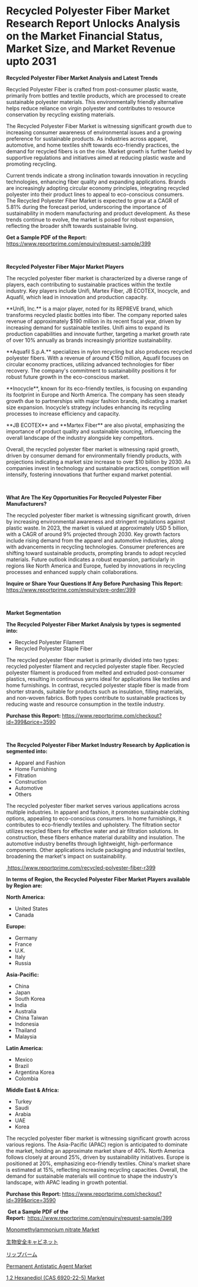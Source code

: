 <p><h1>Recycled Polyester Fiber Market Research Report Unlocks Analysis on the Market Financial Status, Market Size, and Market Revenue upto 2031</h1></p><p><strong>Recycled Polyester Fiber Market Analysis and Latest Trends</strong></p>
<p><p>Recycled Polyester Fiber is crafted from post-consumer plastic waste, primarily from bottles and textile products, which are processed to create sustainable polyester materials. This environmentally friendly alternative helps reduce reliance on virgin polyester and contributes to resource conservation by recycling existing materials. </p><p>The Recycled Polyester Fiber Market is witnessing significant growth due to increasing consumer awareness of environmental issues and a growing preference for sustainable products. As industries across apparel, automotive, and home textiles shift towards eco-friendly practices, the demand for recycled fibers is on the rise. Market growth is further fueled by supportive regulations and initiatives aimed at reducing plastic waste and promoting recycling.</p><p>Current trends indicate a strong inclination towards innovation in recycling technologies, enhancing fiber quality and expanding applications. Brands are increasingly adopting circular economy principles, integrating recycled polyester into their product lines to appeal to eco-conscious consumers. The Recycled Polyester Fiber Market is expected to grow at a CAGR of 5.81% during the forecast period, underscoring the importance of sustainability in modern manufacturing and product development. As these trends continue to evolve, the market is poised for robust expansion, reflecting the broader shift towards sustainable living.</p></p>
<p><strong>Get a Sample PDF of the Report:&nbsp;</strong> <a href="https://www.reportprime.com/enquiry/request-sample/399">https://www.reportprime.com/enquiry/request-sample/399</a></p>
<p>&nbsp;</p>
<p><strong>Recycled Polyester Fiber Major Market Players</strong></p>
<p><p>The recycled polyester fiber market is characterized by a diverse range of players, each contributing to sustainable practices within the textile industry. Key players include Unifi, Martex Fiber, JB ECOTEX, Inocycle, and Aquafil, which lead in innovation and production capacity.</p><p>**Unifi, Inc.** is a major player, noted for its REPREVE brand, which transforms recycled plastic bottles into fiber. The company reported sales revenue of approximately $190 million in its recent fiscal year, driven by increasing demand for sustainable textiles. Unifi aims to expand its production capabilities and innovate further, targeting a market growth rate of over 10% annually as brands increasingly prioritize sustainability.</p><p>**Aquafil S.p.A.** specializes in nylon recycling but also produces recycled polyester fibers. With a revenue of around €150 million, Aquafil focuses on circular economy practices, utilizing advanced technologies for fiber recovery. The company's commitment to sustainability positions it for robust future growth in the eco-conscious market.</p><p>**Inocycle**, known for its eco-friendly textiles, is focusing on expanding its footprint in Europe and North America. The company has seen steady growth due to partnerships with major fashion brands, indicating a market size expansion. Inocycle’s strategy includes enhancing its recycling processes to increase efficiency and capacity.</p><p>**JB ECOTEX** and **Martex Fiber** are also pivotal, emphasizing the importance of product quality and sustainable sourcing, influencing the overall landscape of the industry alongside key competitors.</p><p>Overall, the recycled polyester fiber market is witnessing rapid growth, driven by consumer demand for environmentally friendly products, with projections indicating a market size increase to over $10 billion by 2030. As companies invest in technology and sustainable practices, competition will intensify, fostering innovations that further expand market potential.</p></p>
<p>&nbsp;</p>
<p><strong>What Are The Key Opportunities For Recycled Polyester Fiber Manufacturers?</strong></p>
<p><p>The recycled polyester fiber market is witnessing significant growth, driven by increasing environmental awareness and stringent regulations against plastic waste. In 2023, the market is valued at approximately USD 5 billion, with a CAGR of around 9% projected through 2030. Key growth factors include rising demand from the apparel and automotive industries, along with advancements in recycling technologies. Consumer preferences are shifting toward sustainable products, prompting brands to adopt recycled materials. Future outlook indicates a robust expansion, particularly in regions like North America and Europe, fueled by innovations in recycling processes and enhanced supply chain collaborations.</p></p>
<p><strong>Inquire or Share Your Questions If Any Before Purchasing This Report:</strong> <a href="https://www.reportprime.com/enquiry/pre-order/399">https://www.reportprime.com/enquiry/pre-order/399</a></p>
<p>&nbsp;</p>
<p><strong>Market Segmentation</strong></p>
<p><strong>The Recycled Polyester Fiber Market Analysis by types is segmented into:</strong></p>
<p><ul><li>Recycled Polyester Filament</li><li>Recycled Polyester Staple Fiber</li></ul></p>
<p><p>The recycled polyester fiber market is primarily divided into two types: recycled polyester filament and recycled polyester staple fiber. Recycled polyester filament is produced from melted and extruded post-consumer plastics, resulting in continuous yarns ideal for applications like textiles and home furnishings. In contrast, recycled polyester staple fiber is made from shorter strands, suitable for products such as insulation, filling materials, and non-woven fabrics. Both types contribute to sustainable practices by reducing waste and resource consumption in the textile industry.</p></p>
<p><strong>Purchase this Report:&nbsp;</strong><a href="https://www.reportprime.com/checkout?id=399&price=3590">https://www.reportprime.com/checkout?id=399&price=3590</a></p>
<p>&nbsp;</p>
<p><strong>The Recycled Polyester Fiber Market Industry Research by Application is segmented into:</strong></p>
<p><ul><li>Apparel and Fashion</li><li>Home Furnishing</li><li>Filtration</li><li>Construction</li><li>Automotive</li><li>Others</li></ul></p>
<p><p>The recycled polyester fiber market serves various applications across multiple industries. In apparel and fashion, it promotes sustainable clothing options, appealing to eco-conscious consumers. In home furnishings, it contributes to eco-friendly textiles and upholstery. The filtration sector utilizes recycled fibers for effective water and air filtration solutions. In construction, these fibers enhance material durability and insulation. The automotive industry benefits through lightweight, high-performance components. Other applications include packaging and industrial textiles, broadening the market's impact on sustainability.</p></p>
<p><a href="https://www.reportprime.com/recycled-polyester-fiber-r399">&nbsp;https://www.reportprime.com/recycled-polyester-fiber-r399</a></p>
<p><strong>In terms of Region, the Recycled Polyester Fiber Market Players available by Region are:</strong></p>
<p>
    <p> <strong> North America: </strong>
        <ul>
            <li>United States</li>
            <li>Canada</li>
        </ul>
        </p> 
    <p> <strong> Europe: </strong>
        <ul>
            <li>Germany</li>
            <li>France</li>
            <li>U.K.</li>
            <li>Italy</li>
            <li>Russia</li>
        </ul>
        </p> 
    <p> <strong> Asia-Pacific: </strong>
        <ul>
            <li>China</li>
            <li>Japan</li>
            <li>South Korea</li>
            <li>India</li>
            <li>Australia</li>
            <li>China Taiwan</li>
            <li>Indonesia</li>
            <li>Thailand</li>
            <li>Malaysia</li>
        </ul>
        </p> 
    <p> <strong> Latin America: </strong>
        <ul>
            <li>Mexico</li>
            <li>Brazil</li>
            <li>Argentina Korea</li>
            <li>Colombia</li>
        </ul>
        </p> 
    <p> <strong> Middle East & Africa: </strong>
        <ul>
            <li>Turkey</li>
            <li>Saudi</li>
            <li>Arabia</li>
            <li>UAE</li>
            <li>Korea</li>
        </ul>
    </p>
    </p>
<p><p>The recycled polyester fiber market is witnessing significant growth across various regions. The Asia-Pacific (APAC) region is anticipated to dominate the market, holding an approximate market share of 40%. North America follows closely at around 25%, driven by sustainability initiatives. Europe is positioned at 20%, emphasizing eco-friendly textiles. China's market share is estimated at 15%, reflecting increasing recycling capacities. Overall, the demand for sustainable materials will continue to shape the industry's landscape, with APAC leading in growth potential.</p></p>
<p><strong>Purchase this Report: </strong><a href="https://www.reportprime.com/checkout?id=399&price=3590">https://www.reportprime.com/checkout?id=399&price=3590</a></p>
<p>&nbsp;<strong>Get a Sample PDF of the Report:&nbsp;&nbsp;</strong><a href="https://www.reportprime.com/enquiry/request-sample/399">https://www.reportprime.com/enquiry/request-sample/399</a></p>
<p><strong></strong></p>
<p><p><a href="https://issuu.com/reportprime-2/docs/monomethylammonium-nitrate-market-s_29edcd5c771257">Monomethylammonium nitrate Market</a></p><p><a href="https://medium.com/@tealricheld61/%E7%94%9F%E7%89%A9%E5%AE%89%E5%85%A8%E3%82%AD%E3%83%A3%E3%83%93%E3%83%8D%E3%83%83%E3%83%88%E5%B8%82%E5%A0%B4%E8%A6%8F%E6%A8%A1%E3%81%A8%E3%82%B7%E3%82%A7%E3%82%A2%E5%88%86%E6%9E%90-%E6%88%90%E9%95%B7%E3%83%88%E3%83%AC%E3%83%B3%E3%83%89%E3%81%A8%E4%BA%88%E6%B8%AC2024%E5%B9%B4-2031%E5%B9%B4-4fc7dd249da7">生物安全キャビネット</a></p><p><a href="https://medium.com/@tealricheld61/%E3%82%B0%E3%83%AD%E3%83%BC%E3%83%90%E3%83%AB%E3%81%AA%E3%83%AA%E3%83%83%E3%83%97%E3%83%90%E3%83%BC%E3%83%A0%E5%B8%82%E5%A0%B4%E3%81%AE%E5%B0%86%E6%9D%A5%E3%81%AE%E3%83%88%E3%83%AC%E3%83%B3%E3%83%89-133%E3%83%9A%E3%83%BC%E3%82%B8%E3%81%A72024%E5%B9%B4%E3%81%8B%E3%82%892031%E5%B9%B4%E3%81%BE%E3%81%A7%E3%81%AE%E5%B8%82%E5%A0%B4%E3%81%AE%E6%B4%9E%E5%AF%9F%E3%81%A8%E5%88%86%E6%9E%90-8ad72a7443bb">リップバーム</a></p><p><a href="https://github.com/angelajermaine/Market-Research-Report-List-5/blob/main/permanent-antistatic-agent-market.md">Permanent Antistatic Agent Market</a></p><p><a href="https://www.linkedin.com/pulse/12-hexanediol-cas-6920-22-5-industry-analysis-report-its-market-kmlle?trackingId=BHhgFv21StOOGxCOGB25ZA%3D%3D">1,2 Hexanediol (CAS 6920-22-5) Market</a></p></p>